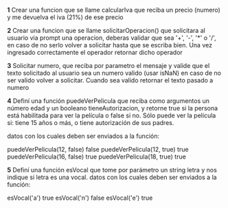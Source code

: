 

**1**
Crear una funcion que se llame calcularIva que reciba un precio (numero) y me devuelva el iva (21%) de ese precio

**2**
Crear una funcion que se llame solicitarOperacion() que solicitara al usuario via prompt una operacion, deberas validar que sea '+', '-', '*' o '/', en caso de no serlo volver a solicitar hasta que se escriba bien. Una vez ingresado correctamente el operador retornar dicho operador

**3**
Solicitar numero, que reciba por parametro el mensaje y valide que el texto solicitado al usuario sea un numero valido (usar isNaN) en caso de no ser valido volver a solicitar. Cuando sea valido retornar el texto pasado a numero

**4**
Definí una función puedeVerPelicula que reciba como argumentos un número edad y un booleano tieneAutorizacion, y retorne true si la persona está habilitada para ver la película o false si no. Sólo puede ver la película si: tiene 15 años o más, o tiene autorización de sus padres.

datos con los cuales deben ser enviados a la función:

puedeVerPelicula(12, false) false puedeVerPelicula(12, true) true puedeVerPelicula(16, false) true puedeVerPelicula(18, true) true

**5**
Definí una función esVocal que tome por parámetro un string letra y nos indique si letra es una vocal. datos con los cuales deben ser enviados a la función:

esVocal('a') true esVocal('n') false esVocal('e') true